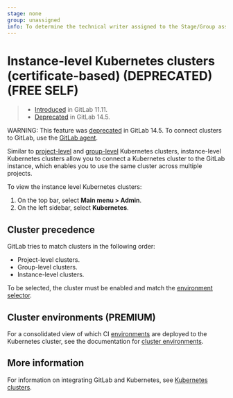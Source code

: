 ```yaml
---
stage: none
group: unassigned
info: To determine the technical writer assigned to the Stage/Group associated with this page, see https://about.gitlab.com/handbook/engineering/ux/technical-writing/#assignments
---
```


# Instance-level Kubernetes clusters (certificate-based) (DEPRECATED) **(FREE SELF)**

> - [Introduced](https://gitlab.com/gitlab-org/gitlab-foss/-/issues/39840) in GitLab 11.11.
> - [Deprecated](https://gitlab.com/groups/gitlab-org/configure/-/epics/8) in GitLab 14.5.

WARNING:
This feature was [deprecated](https://gitlab.com/groups/gitlab-org/configure/-/epics/8) in GitLab 14.5. To connect clusters to GitLab,
use the [GitLab agent](../../clusters/agent/index.md).

Similar to [project-level](../../project/clusters/index.md)
and [group-level](../../group/clusters/index.md) Kubernetes clusters,
instance-level Kubernetes clusters allow you to connect a Kubernetes cluster to
the GitLab instance, which enables you to use the same cluster across multiple
projects.

To view the instance level Kubernetes clusters:

1. On the top bar, select **Main menu > Admin**.
1. On the left sidebar, select **Kubernetes**.

## Cluster precedence

GitLab tries to match clusters in the following order:

- Project-level clusters.
- Group-level clusters.
- Instance-level clusters.

To be selected, the cluster must be enabled and
match the [environment selector](../../../ci/environments/index.md#scope-environments-with-specs).

## Cluster environments **(PREMIUM)**

For a consolidated view of which CI [environments](../../../ci/environments/index.md)
are deployed to the Kubernetes cluster, see the documentation for
[cluster environments](../../clusters/environments.md).

## More information

For information on integrating GitLab and Kubernetes, see
[Kubernetes clusters](../../infrastructure/clusters/index.md).
